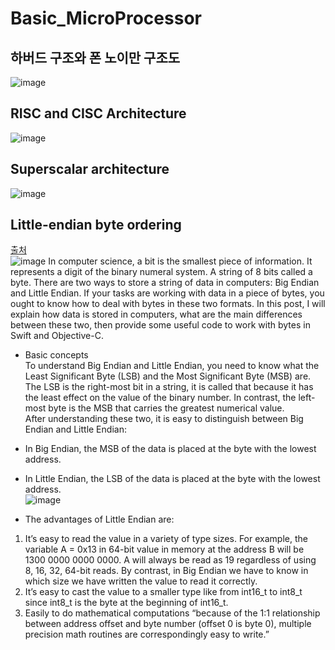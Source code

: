 # Basic_MicroProcessor
## 하버드 구조와 폰 노이만 구조도 
![image](https://user-images.githubusercontent.com/76835313/127178190-74c7d6da-ee66-4704-bb7c-d7e3476cd32c.png)
## RISC and CISC Architecture  
![image](https://user-images.githubusercontent.com/76835313/127179214-fd8f3d36-a4af-4608-b9be-1ea7a419a718.png)
## Superscalar architecture 
![image](https://user-images.githubusercontent.com/76835313/127180155-1bdc11d5-a4a6-433e-85e4-f7466d97b3ca.png)
## Little-endian byte ordering
[출처](https://uynguyen.github.io/2018/04/30/Big-Endian-vs-Little-Endian/)  
![image](https://user-images.githubusercontent.com/76835313/127180543-3e8e12ed-f980-4ee0-bcca-aca5c5712c55.png)
In computer science, a bit is the smallest piece of information. It represents a digit of the binary numeral system. A string of 8 bits called a byte. There are two ways to store a string of data in computers: Big Endian and Little Endian. If your tasks are working with data in a piece of bytes, you ought to know how to deal with bytes in these two formats. In this post, I will explain how data is stored in computers, what are the main differences between these two, then provide some useful code to work with bytes in Swift and Objective-C.  

* Basic concepts  
To understand Big Endian and Little Endian, you need to know what the Least Significant Byte (LSB) and the Most Significant Byte (MSB) are. The LSB is the right-most bit in a string, it is called that because it has the least effect on the value of the binary number. In contrast, the left-most byte is the MSB that carries the greatest numerical value.  
After understanding these two, it is easy to distinguish between Big Endian and Little Endian:

* In Big Endian, the MSB of the data is placed at the byte with the lowest address.
* In Little Endian, the LSB of the data is placed at the byte with the lowest address.  
![image](https://user-images.githubusercontent.com/76835313/127180646-1c32bd7e-a675-4661-9ab4-d275de4076fe.png)

* The advantages of Little Endian are:

1. It’s easy to read the value in a variety of type sizes. For example, the variable A = 0x13 in 64-bit value in memory at the address B will be 1300 0000 0000 0000. A will always be read as 19 regardless of using 8, 16, 32, 64-bit reads. By contrast, in Big Endian we have to know in which size we have written the value to read it correctly.
2. It’s easy to cast the value to a smaller type like from int16_t to int8_t since int8_t is the byte at the beginning of int16_t.
3. Easily to do mathematical computations “because of the 1:1 relationship between address offset and byte number (offset 0 is byte 0), multiple precision math routines are correspondingly easy to write.”
